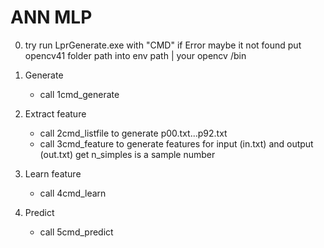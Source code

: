 # ANN MLP

0. try run LprGenerate.exe with "CMD"
    if Error maybe it not found put opencv41 folder path into env path | your opencv /bin
1. Generate
	- call 1cmd_generate
2. Extract feature
	- call 2cmd_listfile
		to generate p00.txt...p92.txt
	- call 3cmd_feature
		to generate features for input (in.txt) and output (out.txt)
			get n_simples is a sample number
3. Learn feature
	- call 4cmd_learn

4. Predict 
	- call 5cmd_predict
	
